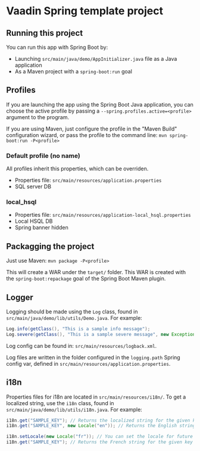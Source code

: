 # Vaadin Spring template project

## Running this project

You can run this app with Spring Boot by:

- Launching `src/main/java/demo/AppInitializer.java` file as a Java application
- As a Maven project with a `spring-boot:run` goal

## Profiles

If you are launching the app using the Spring Boot Java application, you can choose the active profile by passing a `--spring.profiles.active=<profile>` argument to the program.

If you are using Maven, just configure the profile in the "Maven Build" configuration wizard, or pass the profile to the command line: `mvn spring-boot:run -P<profile>`

### Default profile (no name)

All profiles inherit this properties, which can be overriden.

- Properties file: `src/main/resources/application.properties`
- SQL server DB

### local_hsql

- Properties file: `src/main/resources/application-local_hsql.properties`
- Local HSQL DB
- Spring banner hidden

## Packagging the project

Just use Maven: `mvn package -P<profile>`

This will create a WAR under the `target/` folder. This WAR is created with the `spring-boot:repackage` goal of the Spring Boot Maven plugin.

## Logger

Logging should be made using the `Log` class, found in `src/main/java/demo/lib/utils/Demo.java`. For example:

```java
Log.info(getClass(), "This is a sample info message");
Log.severe(getClass(), "This is a sample severe message", new Exception());
```

Log config can be found in: `src/main/resources/logback.xml`.

Log files are written in the folder configured in the `logging.path` Spring config var, defined in `src/main/resources/application.properties`.

## i18n

Properties files for i18n are located in `src/main/resources/i18n/`. To get a localized string, use the `i18n` class, found in `src/main/java/demo/lib/utils/i18n.java`. For example:

```java
i18n.get("SAMPLE_KEY"); // Returns the localized string for the given key for current locale
i18n.get("SAMPLE_KEY", new Locale("en")); // Returns the English string for the given key

i18n.setLocale(new Locale("fr")); // You can set the locale for future calls to .get()
i18n.get("SAMPLE_KEY"); // Returns the French string for the given key
 
```